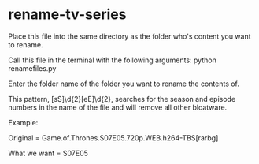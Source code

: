 # rename-tv-series

Place this file into the same directory as the folder who's content you want to rename.

Call this file in the terminal with the following arguments: python renamefiles.py

Enter the folder name of the folder you want to rename the contents of.

This pattern, [sS]\d{2}[eE]\d{2}, searches for the season and episode numbers in the name of the file and will remove
all other bloatware.

Example:

Original = Game.of.Thrones.S07E05.720p.WEB.h264-TBS[rarbg]

What we want = S07E05